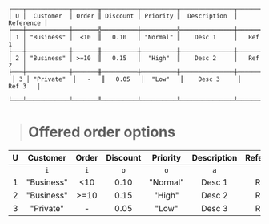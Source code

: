 ```text
┌───┬────────────┬───────╥──────────┬──────────╥───────────────┬───────────┐
│ U │  Customer  │ Order ║ Discount │ Priority ║  Description  │ Reference │
╞═══╪════════════╪═══════╬══════════╪══════════╬═══════════════╪═══════════╡
│ 1 │ "Business" │  <10  ║   0.10   │ "Normal" ║    Desc 1     │   Ref 1   │
├───┼────────────┼───────╫──────────┼──────────╫───────────────┼───────────┤
│ 2 │ "Business" │ >=10  ║   0.15   │  "High"  ║    Desc 2     │   Ref 2   │
├───┼────────────┼───────╫──────────┼──────────╫───────────────┼───────────┤
 │ 3 │ "Private"  │   -   ║   0.05   │  "Low"   ║    Desc 3     │   Ref 3   │
 └───┴────────────┴───────╨──────────┴──────────╨───────────────┴───────────┘
```

> # Offered order options

| U |  Customer  | Order | Discount | Priority | Description | Reference |
|:-:|:----------:|:-----:|:--------:|:--------:|:-----------:|:---------:|
|   |    `i`     |  `i`  |   `o`    |   `o`    |     `a`     |    `a`    |
| 1 | "Business" |  <10  |   0.10   | "Normal" |   Desc 1    |   Ref 1   |
| 2 | "Business" | >=10  |   0.15   |  "High"  |   Desc 2    |   Ref 2   |
| 3 | "Private"  |   -   |   0.05   |  "Low"   |   Desc 3    |   Ref 3   |
